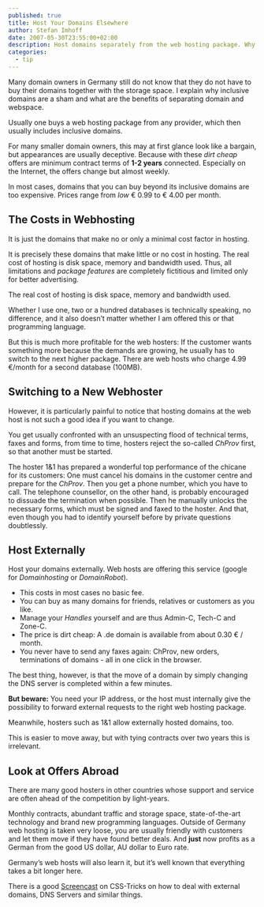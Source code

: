 ```yaml
---
published: true
title: Host Your Domains Elsewhere
author: Stefan Imhoff
date: 2007-05-30T23:55:00+02:00
description: Host domains separately from the web hosting package. Why this is a good idea and what are the benefits?
categories:
  - tip
---
```


Many domain owners in Germany still do not know that they do not have to buy their domains together with the storage space. I explain why inclusive domains are a sham and what are the benefits of separating domain and webspace.

Usually one buys a web hosting package from any provider, which then usually includes inclusive domains.

For many smaller domain owners, this may at first glance look like a bargain, but appearances are usually deceptive. Because with these _dirt cheap_ offers are minimum contract terms of **1-2 years** connected. Especially on the Internet, the offers change but almost weekly.

In most cases, domains that you can buy beyond its inclusive domains are too expensive. Prices range from _low_ € 0.99 to € 4.00 per month.

## The Costs in Webhosting

It is just the domains that make no or only a minimal cost factor in hosting.

It is precisely these domains that make little or no cost in hosting. The real cost of hosting is disk space, memory and bandwidth used. Thus, all limitations and _package features_ are completely fictitious and limited only for better advertising.

<Pullquote lang="en">
  The real cost of hosting is disk space, memory and bandwidth&nbsp;used.
</Pullquote>

Whether I use one, two or a hundred databases is technically speaking, no difference, and it also doesn’t matter whether I am offered this or that programming language.

But this is much more profitable for the web hosters: If the customer wants something more because the demands are growing, he usually has to switch to the next higher package. There are web hosts who charge 4.99 €/month for a second database (100MB).

## Switching to a New Webhoster

However, it is particularly painful to notice that hosting domains at the web host is not such a good idea if you want to change.

You get usually confronted with an unsuspecting flood of technical terms, faxes and forms, from time to time, hosters reject the so-called _ChProv_ first, so that another must be started.

The hoster 1&1 has prepared a wonderful top performance of the chicane for its customers: One must cancel his domains in the customer centre and prepare for the _ChProv_. Then you get a phone number, which you have to call. The telephone counsellor, on the other hand, is probably encouraged to dissuade the termination when possible. Then he manually unlocks the necessary forms, which must be signed and faxed to the hoster. And that, even though you had to identify yourself before by private questions doubtlessly.

## Host Externally

Host your domains externally. Web hosts are offering this service (google for _Domainhosting_ or _DomainRobot_).

- This costs in most cases no basic fee.
- You can buy as many domains for friends, relatives or customers as you like.
- Manage your _Handles_ yourself and are thus Admin-C, Tech-C and Zone-C.
- The price is dirt cheap: A .de domain is available from about 0.30 € / month.
- You never have to send any faxes again: ChProv, new orders, terminations of domains - all in one click in the browser.

The best thing, however, is that the move of a domain by simply changing the DNS server is completed within a few minutes.

**But beware:** You need your IP address, or the host must internally give the possibility to forward external requests to the right web hosting package.

Meanwhile, hosters such as 1&1 allow externally hosted domains, too.

This is easier to move away, but with tying contracts over two years this is irrelevant.

## Look at Offers Abroad

There are many good hosters in other countries whose support and service are often ahead of the competition by light-years.

Monthly contracts, abundant traffic and storage space, state-of-the-art technology and brand new programming languages. Outside of Germany web hosting is taken very loose, you are usually friendly with customers and let them move if they have found better deals. And **just** now profits as a German from the good US dollar, AU dollar to Euro rate.

Germany’s web hosts will also learn it, but it’s well known that everything takes a bit longer here.

There is a good [Screencast](https://css-tricks.com/video-screencasts/46-domains-dns-hosting-and-google-apps/) on CSS-Tricks on how to deal with external domains, DNS Servers and similar things.
